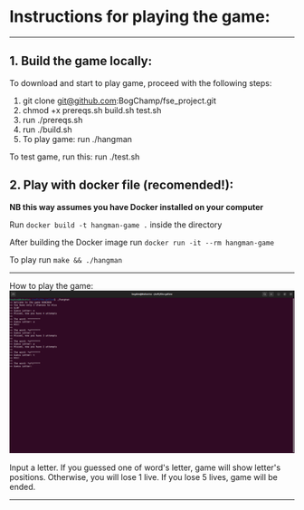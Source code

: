 # Instructions for playing the game:

----
## 1. Build the game locally: 
To download and start to play game, proceed with the following steps:
1) git clone git@github.com:BogChamp/fse_project.git
2) chmod +x prereqs.sh build.sh test.sh
3) run ./prereqs.sh
4) run ./build.sh
5) To play game: run ./hangman

To test game, run this:
run ./test.sh

## 2. Play with docker file (recomended!):

**NB this way assumes you have Docker installed on your computer**

Run `docker build -t hangman-game .` inside the directory

After building the Docker image run `docker run -it --rm hangman-game`

To play run `make && ./hangman`

---
How to play the game:
![Example of the play](https://github.com/BogChamp/fse_project/blob/game/example.png?raw=true)

Input a letter. If you guessed one of word's letter, game will show letter's positions. 
Otherwise, you will lose 1 live. If you lose 5 lives, game will be ended.

----
